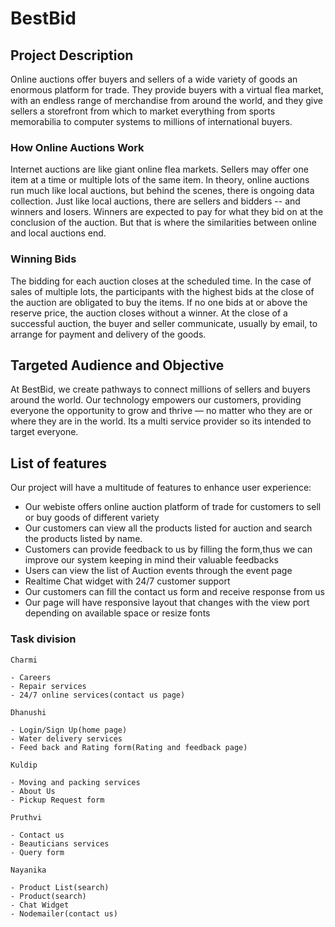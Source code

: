 # BestBid

## Project Description

Online auctions offer buyers and sellers of a wide variety of goods an enormous platform for trade. They provide buyers with a virtual flea market, with an endless range of merchandise from around the world, and they give sellers a storefront from which to market everything from sports memorabilia to computer systems to millions of international buyers.

### How Online Auctions Work

Internet auctions are like giant online flea markets. Sellers may offer one item at a time or multiple lots of the same item. In theory, online auctions run much like local auctions, but behind the scenes, there is ongoing data collection. Just like local auctions, there are sellers and bidders -- and winners and losers. Winners are expected to pay for what they bid on at the conclusion of the auction. But that is where the similarities between online and local auctions end.

### Winning Bids

The bidding for each auction closes at the scheduled time. In the case of sales of multiple lots, the participants with the highest bids at the close of the auction are obligated to buy the items. If no one bids at or above the reserve price, the auction closes without a winner. At the close of a successful auction, the buyer and seller communicate, usually by email, to arrange for payment and delivery of the goods.

## Targeted Audience and Objective

At BestBid, we create pathways to connect millions of sellers and buyers around the world. Our technology empowers our customers, providing everyone the opportunity to grow and thrive — no matter who they are or where they are in the world.
Its a multi service provider so its intended to target everyone.

## List of features

Our project will have a multitude of features to enhance user experience:

- Our webiste offers online auction platform of trade for customers to sell or buy goods of different variety
- Our customers can view all the products listed for auction and search the products listed by name.
- Customers can provide feedback to us by filling the form,thus we can improve our system keeping in mind their valuable feedbacks
- Users can view the list of Auction events through the event page
- Realtime Chat widget with 24/7 customer support
- Our customers can fill the contact us form and receive response from us
- Our page will have responsive layout that changes with the view port depending on available space or resize fonts

### Task division

```
Charmi

- Careers
- Repair services
- 24/7 online services(contact us page)

Dhanushi

- Login/Sign Up(home page)
- Water delivery services
- Feed back and Rating form(Rating and feedback page)

Kuldip

- Moving and packing services
- About Us
- Pickup Request form

Pruthvi

- Contact us
- Beauticians services
- Query form

Nayanika

- Product List(search)
- Product(search)
- Chat Widget
- Nodemailer(contact us)
```
